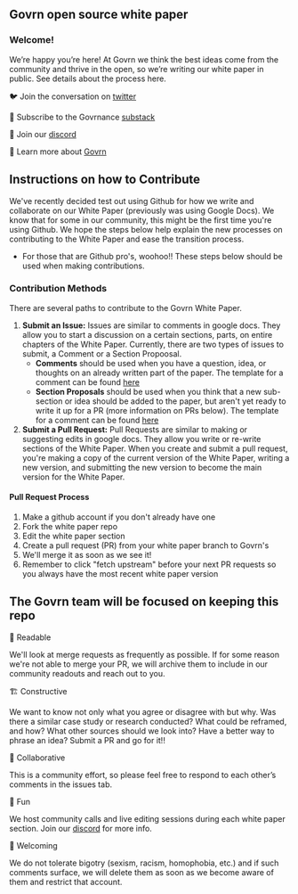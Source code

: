 ## Govrn open source white paper

### Welcome!

We’re happy you’re here! At Govrn we think the best ideas come from the community and thrive in the open, so we’re writing our white paper in public. See details about the process here.

🐦  Join the conversation on [twitter](https://twitter.com/GovrnHQ)

📖  Subscribe to the Govrnance [substack](https://govrnance.substack.com/)

🎊  Join our [discord](https://discord.gg/td5akZ7DMX)  

👀  Learn more about [Govrn](https://www.govrn.io/)

## Instructions on how to Contribute

We've recently decided test out using Github for how we write and collaborate on our White Paper (previously was using Google Docs).  We know that for some in our community, this might be the first time you're using Github.  We hope the steps below help explain the new processes on contributing to the White Paper and ease the transition process.
- For those that are Github pro's, woohoo!!  These steps below should be used when making contributions.

### Contribution Methods
There are several paths to contribute to the Govrn White Paper.
1. **Submit an Issue:** Issues are similar to comments in google docs.  They allow you to start a discussion on a certain sections, parts, on entire chapters of the White Paper.  Currently, there are two types of issues to submit, a Comment or a Section Propoosal.
   - **Comments** should be used when you have a question, idea, or thoughts on an already written part of the paper.  The template for a comment can be found [here](.github/ISSUE_TEMPLATE/comment.md)
   - **Section Proposals** should be used when you think that a new sub-section or idea should be added to the paper, but aren't yet ready to write it up for a PR (more information on PRs below).  The template for a comment can be found [here](.github/ISSUE_TEMPLATE/section-proposal.md)
1. **Submit a Pull Request:**  Pull Requests are similar to making or suggesting edits in google docs.  They allow you write or re-write sections of the White Paper.  When you create and submit a pull request, you're making a copy of the current version of the White Paper, writing a new version, and submitting the new version to become the main version for the White Paper.


#### Pull Request Process 
1.  Make a github account if you don't already have one
2.  Fork the white paper repo
3.  Edit the white paper section 
4.  Create a pull request (PR) from your white paper branch to Govrn's
5.  We'll merge it as soon as we see it!
6.  Remember to click "fetch upstream" before your next PR requests so you always have the most recent white paper version

## The Govrn team will be focused on keeping this repo

📖 Readable

We'll look at merge requests as frequently as possible.  If for some reason we're not able to merge your PR, we will archive them to include in our community readouts and reach out to you.

🏗 Constructive

We want to know not only what you agree or disagree with but why. Was there a similar case study or research conducted? What could be reframed, and how?  What other sources should we look into?  Have a better way to phrase an idea? Submit a PR and go for it!! 

🤝 Collaborative

This is a community effort, so please feel free to respond to each other’s comments in the issues tab.

🙈 Fun

We host community calls and live editing sessions during each white paper section. Join our [discord](https://discord.gg/td5akZ7DMX) for more info.

👋 Welcoming

We do not tolerate bigotry (sexism, racism, homophobia, etc.) and if such comments surface, we will delete them as soon as we become aware of them and restrict that account.

